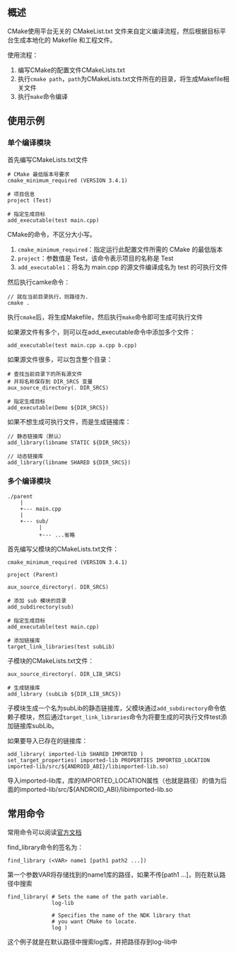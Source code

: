 ## 概述
CMake使用平台无关的 CMakeList.txt 文件来自定义编译流程，然后根据目标平台生成本地化的 Makefile 和工程文件。

使用流程：
1. 编写CMake的配置文件CMakeLists.txt
2. 执行`cmake path`，`path`为CMakeLists.txt文件所在的目录，将生成Makefile相关文件
3. 执行`make`命令编译

## 使用示例
### 单个编译模块
首先编写CMakeLists.txt文件
```
# CMake 最低版本号要求
cmake_minimum_required (VERSION 3.4.1)

# 项目信息
project (Test)

# 指定生成目标
add_executable(test main.cpp)
```
CMake的命令，不区分大小写。
1. `cmake_minimum_required`：指定运行此配置文件所需的 CMake 的最低版本
2. `project`：参数值是 Test，该命令表示项目的名称是 Test
3. `add_executable1`：将名为 main.cpp 的源文件编译成名为 test 的可执行文件

然后执行camke命令：
```
// 就在当前目录执行，则路径为.
cmake .
```
执行`cmake`后，将生成Makefile，然后执行`make`命令即可生成可执行文件


如果源文件有多个，则可以在add_executable命令中添加多个文件：
```
add_executable(test main.cpp a.cpp b.cpp)
```
如果源文件很多，可以包含整个目录：
```
# 查找当前目录下的所有源文件
# 并将名称保存到 DIR_SRCS 变量
aux_source_directory(. DIR_SRCS)

# 指定生成目标
add_executable(Demo ${DIR_SRCS})
```


如果不想生成可执行文件，而是生成链接库：
```
// 静态链接库（默认）
add_library(libname STATIC ${DIR_SRCS})

// 动态链接库
add_library(libname SHARED ${DIR_SRCS})
```

### 多个编译模块
```
./parent
    |
    +--- main.cpp
    |
    +--- sub/
          |
          +--- ...省略
```

首先编写父模块的CMakeLists.txt文件：
```
cmake_minimum_required (VERSION 3.4.1)

project (Parent)

aux_source_directory(. DIR_SRCS)

# 添加 sub 模块的目录
add_subdirectory(sub)

# 指定生成目标 
add_executable(test main.cpp)

# 添加链接库
target_link_libraries(test subLib)
```

子模块的CMakeLists.txt文件：
```
aux_source_directory(. DIR_LIB_SRCS)

# 生成链接库
add_library (subLib ${DIR_LIB_SRCS})
```
子模块生成一个名为subLib的静态链接库，父模块通过`add_subdirectory`命令依赖子模块，然后通过`target_link_libraries`命令为将要生成的可执行文件test添加链接库subLib。

如果要导入已存在的链接库：
```
add_library( imported-lib SHARED IMPORTED )
set_target_properties( imported-lib PROPERTIES IMPORTED_LOCATION imported-lib/src/${ANDROID_ABI}/libimported-lib.so)
```
导入imported-lib库，库的IMPORTED_LOCATION属性（也就是路径）的值为后面的imported-lib/src/${ANDROID_ABI}/libimported-lib.so

## 常用命令
常用命令可以阅读[官方文档](https://cmake.org/cmake/help/v3.19/manual/cmake-commands.7.html)

find_library命令的签名为：
```
find_library (<VAR> name1 [path1 path2 ...])
```
第一个参数VAR将存储找到的name1库的路径，如果不传[path1 ...]，则在默认路径中搜索
```
find_library( # Sets the name of the path variable.
              log-lib

              # Specifies the name of the NDK library that
              # you want CMake to locate.
              log )
```
这个例子就是在默认路径中搜索log库，并把路径存到log-lib中